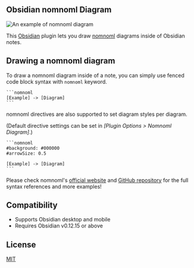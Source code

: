 ## Obsidian nomnoml Diagram

![An example of nomnoml diagram](https://raw.githubusercontent.com/Daeik/obsidian-nomnoml-diagram/main/images/nomnoml-diagram-example.gif)

This [Obsidian](https://obsidian.md/) plugin lets you draw [nomnoml](https://www.nomnoml.com/) diagrams inside of Obsidian notes.


## Drawing a nomnoml diagram

To draw a nomnoml diagram inside of a note, you can simply use fenced code block syntax with `nomnoml` keyword.

    ```nomnoml
    [Example] -> [Diagram]
    ```

nomnoml directives are also supported to set diagram styles per diagram.

(Default directive settings can be set in *[Plugin Options > Nomnoml Diagram]*.)


    ```nomnoml
    #background: #000000
    #arrowSize: 0.5

    [Example] -> [Diagram]
    ```

Please check nomnoml's [official website](https://www.nomnoml.com/) and [GitHub repository](https://github.com/skanaar/nomnoml) for the full syntax references and more examples!


## Compatibility

- Supports Obsidian desktop and mobile
- Requires Obsidian v0.12.15 or above

## License

[MIT](./LICENSE)
